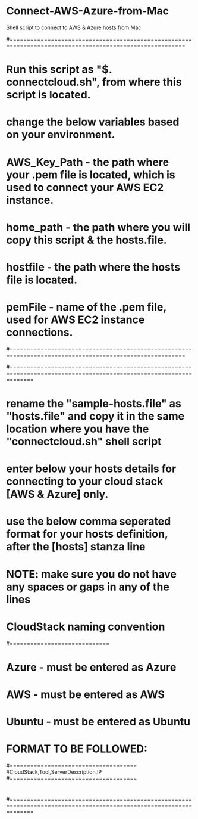 # Connect-AWS-Azure-from-Mac
Shell script to connect to AWS &amp; Azure hosts from Mac


#=========================================================================================================
# Run this script as "$. connectcloud.sh", from where this script is located.
# change the below variables based on your environment.
#
# AWS_Key_Path - the path where your .pem file is located, which is used to connect your AWS EC2 instance.
# home_path - the path where you will copy this script & the hosts.file.
# hostfile - the path where the hosts file is located.
# pemFile - name of the .pem file, used for AWS EC2 instance connections.
#=========================================================================================================

#===================================================================================================================
# rename the "sample-hosts.file" as "hosts.file" and copy it in the same location where you have the "connectcloud.sh" shell script
# enter below your hosts details for connecting to your cloud stack [AWS & Azure] only.
# use the below comma seperated format for your hosts definition, after the [hosts] stanza line  
# NOTE: make sure you do not have any spaces or gaps in any of the lines
#
# CloudStack naming convention
#=============================
# Azure - must be entered as Azure
# AWS - must be entered as AWS
# Ubuntu - must be entered as Ubuntu
#
# FORMAT TO BE FOLLOWED: 
#=====================================
#CloudStack,Tool,ServerDescription,IP
#=====================================
# 
#===================================================================================================================
